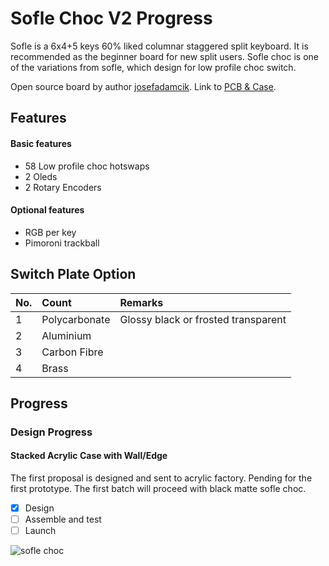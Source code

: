 # Sofle Choc V2 Progress

Sofle is a 6x4+5 keys 60% liked columnar staggered split keyboard. It is recommended as the beginner board for new split users. Sofle choc is one of the variations from sofle, which design for low profile choc switch. 


Open source board by author [josefadamcik](https://github.com/josefadamcik). Link to [PCB & Case](https://github.com/josefadamcik/SofleKeyboard/tree/master/Sofle_Choc). 

## Features
#### Basic features
- 58 Low profile choc hotswaps
- 2 Oleds
- 2 Rotary Encoders

#### Optional features
- RGB per key
- Pimoroni trackball

## Switch Plate Option
| No. | Count | Remarks |
|:-|:-|:-|
|1| Polycarbonate | Glossy black or frosted transparent |
|2| Aluminium |  |
|3| Carbon Fibre |  |
|4| Brass |  |

## Progress
### Design Progress
#### Stacked Acrylic Case with Wall/Edge
The first proposal is designed and sent to acrylic factory. Pending for the first prototype. The first batch will proceed with black matte sofle choc. 
- [x] Design
- [ ] Assemble and test
- [ ] Launch

![sofle choc](https://user-images.githubusercontent.com/79617315/150304247-642e3354-0431-4838-af49-ec810926e4d0.png)


